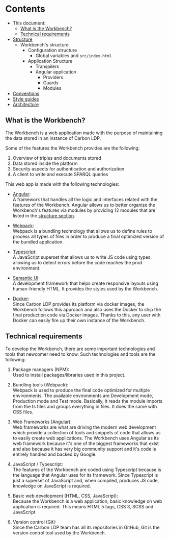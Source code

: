 # Contents

- This document:
    - [What is the Workbench?](#what-is-the-workbench?)
    - [Technical requirements](#technical-requirements)
- [Structure](./structure.md)
    - Workbench's structure
        - Configuration structure
            - Global variables and `src/index.html`
        - Application Structure
            - Transpilers
            - Angular application
                - Providers
                - Guards
                - Modules
- [Conventions](./conventions.md)
- [Style guides](./style-guide.md)
- [Architecture](./architecture.md)


## What is the Workbench?

The Workbench is a web application made with the purpose of
maintaining the data stored in an instance of Carbon LDP.

Some of the features the Workbench provides are the following:

1. Overview of triples and documents stored
2. Data stored inside the platform
3. Security aspects for authentication and authorization
4. A client to write and execute SPARQL queries

This web app is made with the following technologies:

- [Angular](angular.io):<br>
    A framework that handles all the logic and interfaces related with
    the features of the Workbench. Angular allows us to better organize
    the Workbench's features via modules by providing 12 modules that
    are listed in the [structure section](./structure.md).

- [Webpack](https://webpack.js.org/):<br>
    Webpack is a bundling technology that allows us to define rules to
    process all types of files in order to produce a final optimized
    version of the bundled application.

- [Typescript](https://www.typescriptlang.org/):<br>
    A JavaScript superset that allows us to write JS code using types,
    allowing us to detect errors before the code reaches the prod
    environment.

- [Semantic UI](https://semantic-ui.com/elements/icon.html):<br>
    A development framework that helps create responsive layouts using
    human-friendly HTML. It provides the styles used by the Workbench.

- [Docker](https://www.docker.com/):<br>
    Since Carbon LDP provides its platform via docker images, the
    Workbench follows this approach and also uses the Docker to ship the
    final production code via Docker images. Thanks to this, any user
    with Docker can easily fire up their own instance of the Workbench.

## Technical requirements

To develop the Workbench, there are some important technologies and tools
that newcomer need to know. Such technologies and tools are the following:

1. Package managers (NPM):<br>
    Used to install packages/libraries used in this project.

2. Bundling tools (Webpack):<br>
    Webpack is used to produce the final code optimized for multiple
    environments. The available environments are Development mode,
    Production mode and Test mode. Basically, it reads the module
    imports from the ts files and groups everything in files.
    It does the same with CSS files.

3. Web Frameworks (Angular):<br>
    Web frameworks are what are driving the modern web development which
    provide a collection of tools and snippets of code that allows us to
    easily create web applications. The Workbench uses Angular as its
    web framework because it's one of the biggest frameworks that exist
    and also because it has very big community support and it's code is
    entirely handled and backed by Google.

4. JavaScript / Typescript:<br>
    The features of the Workbench are coded using Typescript because is
    the language that Angular uses for its framework. Since Typescript
    is just a superset of JavaScript and, when compiled, produces JS
    code, knowledge on JavaScript is required.

5. Basic web development (HTML, CSS, JavaScript):<br>
    Because the Workbench is a web application, basic knowledge on web
    application is required. This means HTML 5 tags, CSS 3, SCSS and
    JavaScript

6. Version control (Git): <br>
    Since the Carbon LDP team has all its repositories in GitHub, Git is
    the version control tool used by the Workbench.
